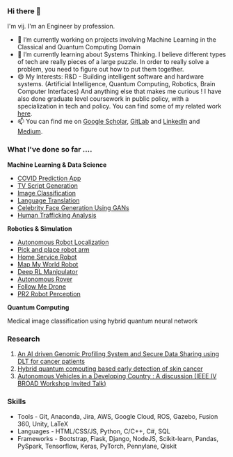 ### Hi there 👋

I'm vij. I'm an Engineer by profession.

- 🔭 I’m currently working on projects involving Machine Learning in the Classical and Quantum Computing Domain
- 🌱 I’m currently learning about Systems Thinking. I believe different types of tech are really pieces of a large puzzle. In order to really solve a problem, you need to figure out how to put them together. 
- 😄 My Interests: R&D - Building intelligent software and hardware systems. (Artificial Intelligence, Quantum Computing, Robotics, Brain Computer Interfaces) And anything else that makes me curious ! I have also done graduate level coursework in public policy, with a specialization in tech and policy. You can find some of my related work [here](https://oneeclectic.substack.com/). 
- 📫 You can find me on [Google Scholar](https://scholar.google.com/citations?user=K_ST0dMAAAAJ&hl=en), [GitLab](https://gitlab.com/users/vijpandaturtle) and [LinkedIn](https://www.linkedin.com/in/vijayasriiyer) and [Medium](https://oneeclectic.medium.com/). 

### What I've done so far ....

**Machine Learning & Data Science**

- [COVID Prediction App](https://github.com/vijpandaturtle/covid-voice)
- [TV Script Generation](https://github.com/vijpandaturtle/TV-script-generator)
- [Image Classification](https://github.com/vijpandaturtle/facial-expressions)
- [Language Translation](https://github.com/vijpandaturtle/deep-language-translate)
- [Celebrity Face Generation Using GANs](https://github.com/vijpandaturtle/face-generator-GAN)
- [Human Trafficking Analysis](https://github.com/vijpandaturtle/trafficking-analysis) 

**Robotics & Simulation** 

- [Autonomous Robot Localization](https://github.com/vijpandaturtle/where_am_i)
- [Pick and place robot arm](https://github.com/vijpandaturtle/robotic-arm-pick-and-place)
- [Home Service Robot](https://github.com/vijpandaturtle/home_service_bot)
- [Map My World Robot](https://github.com/vijpandaturtle/map_my_world)
- [Deep RL Manipulator](https://github.com/vijpandaturtle/deepRL-manipulator)
- [Autonomous Rover](https://github.com/vijpandaturtle/search-sample-return)
- [Follow Me Drone](https://github.com/vijpandaturtle/Follow-me-drone)
- [PR2 Robot Perception](https://github.com/vijpandaturtle/pr2-perception3d)

**Quantum Computing**

Medical image classification using hybrid quantum neural network


### Research
1. [An AI driven Genomic Profiling System and Secure Data Sharing using DLT for cancer patients](https://ieeexplore.ieee.org/document/8973020)
2. [ Hybrid quantum computing based early detection of skin cancer](http://url310.tandfonline.com/ls/click?upn=odl8Fji2pFaByYDqV3bjGMQo8st9of2228V6AcSFNq3t86qU90pAx-2BEad4OTI0D6sA8oPQ2ZJVN1dPO1Q92cT6uWsFVqYLU9dH3TFkv4UY4-3D49wq_cjuZS4RWd2rmllHwS-2Fk374ljvjO-2BEFqm2bq82rNzqflM6Fj0JXxMFPeu33bkyrBUkQ8mqGq1GwPxmf52s817qGRbMvzCupCUtE6lNIaCeBDOxKg0sZpi1VUUJGtfP73KafLwbR-2Bp-2BSpUcR77BhZ2ln7Gzir3eEcfMSXVpJ1M1-2BdH-2F-2BKteIJZoPmKUQZ2SDagtVOhYq1iBXEIBHNRnbwvAY02VJ6LST1BiMg29Qx-2BLC-2FUzCk81-2Bt1Gaqg-2FjNwsfFWxJOc9MahaeYJXmPjib8Mc-2B004uQRk-2BGsm583o6Qho2o-3D)
3. [Autonomous Vehicles in a Developing Country : A discussion (IEEE IV BROAD Workshop Invited Talk)](https://docs.google.com/presentation/d/e/2PACX-1vTaJWo33Ew_ut4brWYmXTA2xTBvmiM7lc1S38E4lvdtrnYpkYHm0JI7oOXwRheOBeJ006oXHZ_rXVT2/pub?start=false&loop=false&delayms=3000&slide=id.g9557a19c5a_1_444)

### Skills
- Tools - Git, Anaconda, Jira, AWS, Google Cloud, ROS, Gazebo, Fusion 360, Unity, LaTeX
- Languages - HTML/CSS/JS, Python, C/C++, C#, SQL
- Frameworks - Bootstrap, Flask, Django, NodeJS, Scikit-learn, Pandas, PySpark, Tensorflow, Keras, PyTorch, Pennylane, Qiskit
